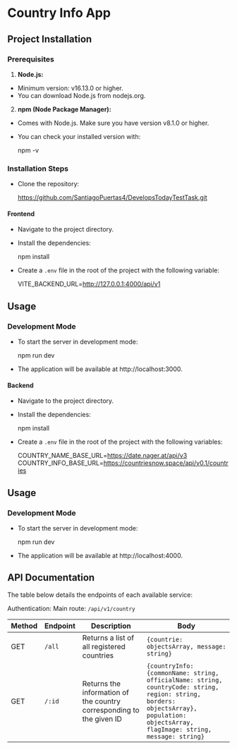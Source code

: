 # Country Info App

## Project Installation

### Prerequisites

1. **Node.js:**

- Minimum version: v16.13.0 or higher.
- You can download Node.js from nodejs.org.

2. **npm (Node Package Manager):**

- Comes with Node.js. Make sure you have version v8.1.0 or higher.
- You can check your installed version with:

  npm -v

### Installation Steps

- Clone the repository:

  https://github.com/SantiagoPuertas4/DevelopsTodayTestTask.git

#### Frontend

- Navigate to the project directory.

- Install the dependencies:

  npm install

- Create a `.env` file in the root of the project with the following variable:

  VITE_BACKEND_URL=http://127.0.0.1:4000/api/v1

## Usage

### Development Mode

- To start the server in development mode:

  npm run dev

- The application will be available at http://localhost:3000.

#### Backend

- Navigate to the project directory.

- Install the dependencies:

  npm install

- Create a `.env` file in the root of the project with the following variables:

  COUNTRY_NAME_BASE_URL=https://date.nager.at/api/v3
  COUNTRY_INFO_BASE_URL=https://countriesnow.space/api/v0.1/countries

## Usage

### Development Mode

- To start the server in development mode:

  npm run dev

- The application will be available at http://localhost:4000.

## API Documentation

The table below details the endpoints of each available service:

Authentication:
Main route: `/api/v1/country`

| Method | Endpoint | Description                                                          | Body                                                                                                                                                                                  |
| ------ | -------- | -------------------------------------------------------------------- | ------------------------------------------------------------------------------------------------------------------------------------------------------------------------------------- |
| GET    | `/all`   | Returns a list of all registered countries                           | `{countrie: objectsArray, message: string}`                                                                                                                                           |
| GET    | `/:id`   | Returns the information of the country corresponding to the given ID | `{countryInfo: {commonName: string, officialName: string, countryCode: string, region: string, borders: objectsArray}, population: objectsArray, flagImage: string, message: string}` |
